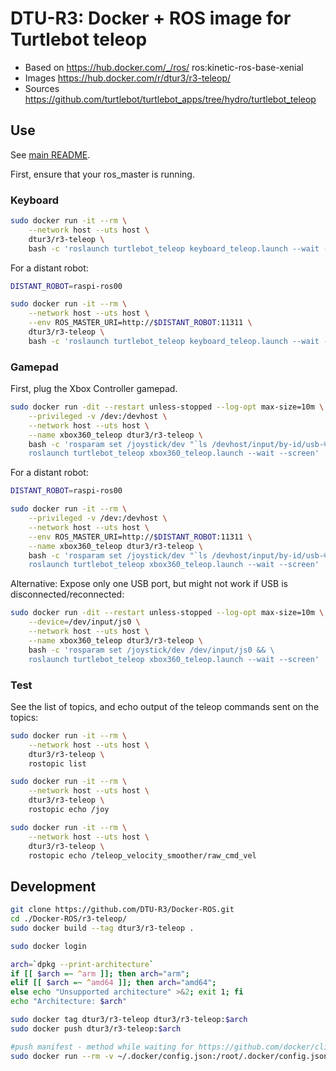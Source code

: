 # DTU-R3: Docker + ROS image for Turtlebot teleop
* Based on https://hub.docker.com/_/ros/ ros:kinetic-ros-base-xenial
* Images https://hub.docker.com/r/dtur3/r3-teleop/
* Sources https://github.com/turtlebot/turtlebot_apps/tree/hydro/turtlebot_teleop

## Use
See [main README](../README.md).

First, ensure that your ros_master is running.

### Keyboard

```sh
sudo docker run -it --rm \
	--network host --uts host \
	dtur3/r3-teleop \
	bash -c 'roslaunch turtlebot_teleop keyboard_teleop.launch --wait --screen'
```

For a distant robot:

```sh
DISTANT_ROBOT=raspi-ros00

sudo docker run -it --rm \
	--network host --uts host \
	--env ROS_MASTER_URI=http://$DISTANT_ROBOT:11311 \
	dtur3/r3-teleop \
	bash -c 'roslaunch turtlebot_teleop keyboard_teleop.launch --wait --screen'
```

### Gamepad
First, plug the Xbox Controller gamepad.

```sh
sudo docker run -dit --restart unless-stopped --log-opt max-size=10m \
	--privileged -v /dev:/devhost \
	--network host --uts host \
	--name xbox360_teleop dtur3/r3-teleop \
	bash -c 'rosparam set /joystick/dev "`ls /devhost/input/by-id/usb-©Microsoft_Corporation_Controller_*-joystick | tail -n 1`" && \
	roslaunch turtlebot_teleop xbox360_teleop.launch --wait --screen'
```

For a distant robot:

```sh
DISTANT_ROBOT=raspi-ros00

sudo docker run -it --rm \
	--privileged -v /dev:/devhost \
	--network host --uts host \
	--env ROS_MASTER_URI=http://$DISTANT_ROBOT:11311 \
	--name xbox360_teleop dtur3/r3-teleop \
	bash -c 'rosparam set /joystick/dev "`ls /devhost/input/by-id/usb-©Microsoft_Corporation_Controller_*-joystick | tail -n 1`" && \
	roslaunch turtlebot_teleop xbox360_teleop.launch --wait --screen'
```

Alternative: Expose only one USB port, but might not work if USB is disconnected/reconnected:

```sh
sudo docker run -dit --restart unless-stopped --log-opt max-size=10m \
	--device=/dev/input/js0 \
	--network host --uts host \
	--name xbox360_teleop dtur3/r3-teleop \
	bash -c 'rosparam set /joystick/dev /dev/input/js0 && \
	roslaunch turtlebot_teleop xbox360_teleop.launch --wait --screen'
```

### Test
See the list of topics, and echo output of the teleop commands sent on the topics:

```sh
sudo docker run -it --rm \
	--network host --uts host \
	dtur3/r3-teleop \
	rostopic list

sudo docker run -it --rm \
	--network host --uts host \
	dtur3/r3-teleop \
	rostopic echo /joy

sudo docker run -it --rm \
	--network host --uts host \
	dtur3/r3-teleop \
	rostopic echo /teleop_velocity_smoother/raw_cmd_vel
```

## Development

```bash
git clone https://github.com/DTU-R3/Docker-ROS.git
cd ./Docker-ROS/r3-teleop/
sudo docker build --tag dtur3/r3-teleop .

sudo docker login

arch=`dpkg --print-architecture`
if [[ $arch =~ ^arm ]]; then arch="arm";
elif [[ $arch =~ ^amd64 ]]; then arch="amd64";
else echo "Unsupported architecture" >&2; exit 1; fi
echo "Architecture: $arch"

sudo docker tag dtur3/r3-teleop dtur3/r3-teleop:$arch
sudo docker push dtur3/r3-teleop:$arch

#push manifest - method while waiting for https://github.com/docker/cli/pull/138
sudo docker run --rm -v ~/.docker/config.json:/root/.docker/config.json -v $(pwd):/host weshigbee/manifest-tool push from-spec /host/manifest.yaml
```
